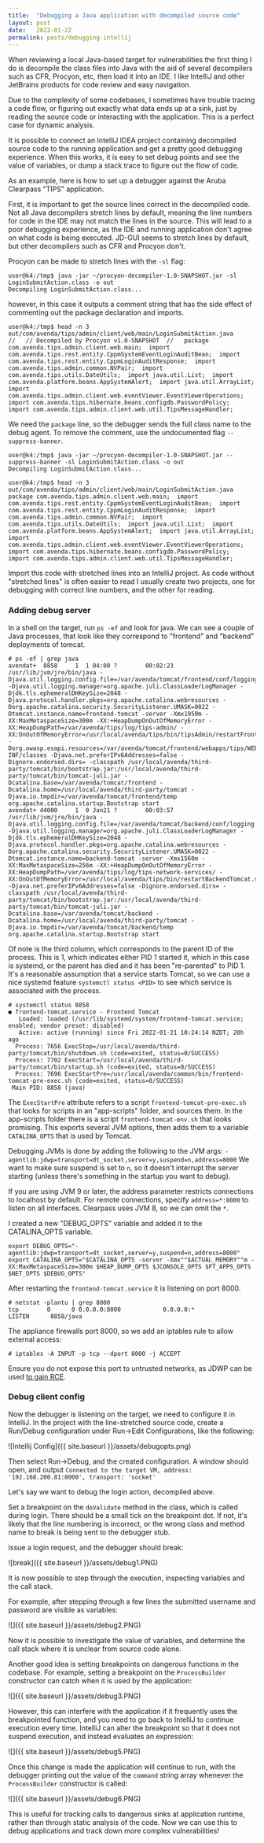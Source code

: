 ```yaml
---
title:  "Debugging a Java application with decompiled source code"
layout: post
date:   2022-01-22
permalink: posts/debugging-intellij
---
```



When reviewing a local Java-based target for vulnerabilities the first thing I do is decompile the class files into Java with the aid of several decompilers such as CFR, Procyon, etc, then load it into an IDE. I like IntelliJ and other JetBrains products for code review and easy navigation.

Due to the complexity of some codebases, I sometimes have trouble tracing a code flow, or figuring out exactly what data ends up at a sink, just by reading the source code or interacting with the application. This is a perfect case for dynamic analysis. 

It is possible to connect an IntelliJ IDEA project containing decompiled source code to the running application and get a pretty good debugging experience. When this works, it is easy to set debug points and see the value of variables, or dump a stack trace to figure out the flow of code.

As an example, here is how to set up a debugger against the Aruba Clearpass "TIPS" application.

First, it is important to get the source lines correct in the decompiled code. Not all Java decompilers stretch lines by default, meaning the line numbers for code in the IDE may not match the lines in the source. This will lead to a poor debugging experience, as the IDE and running application don't agree on what code is being executed. JD-GUI seems to stretch lines by default, but other decompilers such as CFR and Procyon don't. 

Procyon can be made to stretch lines with the `-sl` flag:

```
user@k4:/tmp$ java -jar ~/procyon-decompiler-1.0-SNAPSHOT.jar -sl LoginSubmitAction.class -o out
Decompiling LoginSubmitAction.class...
```

however, in this case it outputs a comment string that has the side effect of commenting out the package declaration and imports.

```
user@k4:/tmp$ head -n 3 out/com/avenda/tips/admin/client/web/main/LoginSubmitAction.java 
//   // Decompiled by Procyon v1.0-SNAPSHOT  //   package com.avenda.tips.admin.client.web.main;  import com.avenda.tips.rest.entity.CppmSystemEventLoginAuditBean;  import com.avenda.tips.rest.entity.CppmLoginAuditResponse;  import com.avenda.tips.admin.common.NVPair;  import com.avenda.tips.utils.DateUtils;  import java.util.List;  import com.avenda.platform.beans.AppSystemAlert;  import java.util.ArrayList;  import com.avenda.tips.admin.client.web.eventViewer.EventViewerOperations;
import com.avenda.tips.hibernate.beans.configdb.PasswordPolicy;
import com.avenda.tips.admin.client.web.util.TipsMessageHandler;

```

We need the `package` line, so the debugger sends the full class name to the debug agent. To remove the comment, use the undocumented flag `--suppress-banner`.

```
user@k4:/tmp$ java -jar ~/procyon-decompiler-1.0-SNAPSHOT.jar --suppress-banner -sl LoginSubmitAction.class -o out
Decompiling LoginSubmitAction.class...

user@k4:/tmp$ head -n 3 out/com/avenda/tips/admin/client/web/main/LoginSubmitAction.java 
package com.avenda.tips.admin.client.web.main;  import com.avenda.tips.rest.entity.CppmSystemEventLoginAuditBean;  import com.avenda.tips.rest.entity.CppmLoginAuditResponse;  import com.avenda.tips.admin.common.NVPair;  import com.avenda.tips.utils.DateUtils;  import java.util.List;  import com.avenda.platform.beans.AppSystemAlert;  import java.util.ArrayList;  import com.avenda.tips.admin.client.web.eventViewer.EventViewerOperations;
import com.avenda.tips.hibernate.beans.configdb.PasswordPolicy;
import com.avenda.tips.admin.client.web.util.TipsMessageHandler;
```

Import this code with stretched lines into an IntelliJ project. As code without "stretched lines" is often easier to read I usually create two projects, one for debugging with correct line numbers, and the other for reading.

### Adding debug server

In a shell on the target, run `ps -ef` and look for java. We can see a couple of Java processes, that look like they correspond to "frontend" and "backend" deployments of tomcat.

```
# ps -ef | grep java
avendat+  8858     1  1 04:00 ?        00:02:23 /usr/lib/jvm/jre/bin/java -Djava.util.logging.config.file=/var/avenda/tomcat/frontend/conf/logging.properties -Djava.util.logging.manager=org.apache.juli.ClassLoaderLogManager -Djdk.tls.ephemeralDHKeySize=2048 -Djava.protocol.handler.pkgs=org.apache.catalina.webresources -Dorg.apache.catalina.security.SecurityListener.UMASK=0022 -Dtomcat.instance.name=frontend-tomcat -server -Xmx1950m -XX:MaxMetaspaceSize=300m -XX:+HeapDumpOnOutOfMemoryError -XX:HeapDumpPath=/var/avenda/tips/log/tips-admin/ -XX:OnOutOfMemoryError=/usr/local/avenda/tips/bin/tipsAdmin/restartFrontendTomcat.sh -Dorg.owasp.esapi.resources=/var/avenda/tomcat/frontend/webapps/tips/WEB-INF/classes -Djava.net.preferIPv6Addresses=false -Dignore.endorsed.dirs= -classpath /usr/local/avenda/third-party/tomcat/bin/bootstrap.jar:/usr/local/avenda/third-party/tomcat/bin/tomcat-juli.jar -Dcatalina.base=/var/avenda/tomcat/frontend -Dcatalina.home=/usr/local/avenda/third-party/tomcat -Djava.io.tmpdir=/var/avenda/tomcat/frontend/temp org.apache.catalina.startup.Bootstrap start
avendat+ 44000     1  0 Jan21 ?        00:03:57 /usr/lib/jvm/jre/bin/java -Djava.util.logging.config.file=/var/avenda/tomcat/backend/conf/logging.properties -Djava.util.logging.manager=org.apache.juli.ClassLoaderLogManager -Djdk.tls.ephemeralDHKeySize=2048 -Djava.protocol.handler.pkgs=org.apache.catalina.webresources -Dorg.apache.catalina.security.SecurityListener.UMASK=0022 -Dtomcat.instance.name=backend-tomcat -server -Xmx1560m -XX:MaxMetaspaceSize=256m -XX:+HeapDumpOnOutOfMemoryError -XX:HeapDumpPath=/var/avenda/tips/log/tips-network-services/ -XX:OnOutOfMemoryError=/usr/local/avenda/tips/bin/restartBackendTomcat.sh -Djava.net.preferIPv6Addresses=false -Dignore.endorsed.dirs= -classpath /usr/local/avenda/third-party/tomcat/bin/bootstrap.jar:/usr/local/avenda/third-party/tomcat/bin/tomcat-juli.jar -Dcatalina.base=/var/avenda/tomcat/backend -Dcatalina.home=/usr/local/avenda/third-party/tomcat -Djava.io.tmpdir=/var/avenda/tomcat/backend/temp org.apache.catalina.startup.Bootstrap start
```

Of note is the third column, which corresponds to the parent ID of the process. This is 1, which indicates either PID 1 started it, which in this case is systemd, or the parent has died and it has been "re-parented" to PID 1. It's a reasonable assumption that a service starts Tomcat, so we can use a nice systemd feature `systemctl status <PID>` to see which service is associated with the process.

```
# systemctl status 8858
● frontend-tomcat.service - Frontend Tomcat
   Loaded: loaded (/usr/lib/systemd/system/frontend-tomcat.service; enabled; vendor preset: disabled)
   Active: active (running) since Fri 2022-01-21 10:24:14 NZDT; 20h ago
  Process: 7656 ExecStop=/usr/local/avenda/third-party/tomcat/bin/shutdown.sh (code=exited, status=0/SUCCESS)
  Process: 7702 ExecStart=/usr/local/avenda/third-party/tomcat/bin/startup.sh (code=exited, status=0/SUCCESS)
  Process: 7696 ExecStartPre=/usr/local/avenda/common/bin/frontend-tomcat-pre-exec.sh (code=exited, status=0/SUCCESS)
 Main PID: 8858 (java)
```

The `ExecStartPre` attribute refers to a script `frontend-tomcat-pre-exec.sh` that looks for scripts in an "app-scripts" folder, and sources them. In the app-scripts folder there is a script `frontend-tomcat-env.sh` that looks promising. This exports several JVM options, then adds them to a variable `CATALINA_OPTS` that is used by Tomcat. 

Debugging JVMs is done by adding the following to the JVM args: `-agentlib:jdwp=transport=dt_socket,server=y,suspend=n,address=8000`
We want to make sure suspend is set to `n`, so it doesn't interrupt the server starting (unless there's something in the startup you want to debug).

If you are using JVM 9 or later, the address parameter restricts connections to localhost by default. For remote connections, specify `address=*:8000` to listen on all interfaces. Clearpass uses JVM 8, so we can omit the `*`.

I created a new "DEBUG_OPTS" variable and added it to the CATALINA_OPTS variable.
```
export DEBUG_OPTS="-agentlib:jdwp=transport=dt_socket,server=y,suspend=n,address=8000"
export CATALINA_OPTS="$CATALINA_OPTS -server -Xmx""$ACTUAL_MEMORY""m -XX:MaxMetaspaceSize=300m $HEAP_DUMP_OPTS $JCONSOLE_OPTS $FT_APPS_OPTS $NET_OPTS $DEBUG_OPTS"
```

After restarting the `frontend-tomcat.service` it is listening on port 8000. 

```
# netstat -plantu | grep 8000
tcp        0      0 0.0.0.0:8000            0.0.0.0:*               LISTEN      8858/java
```

The appliance firewalls port 8000, so we add an iptables rule to allow external access:

`# iptables -A INPUT -p tcp --dport 8000 -j ACCEPT`

Ensure you do not expose this port to untrusted networks, as JDWP can be used [to gain RCE](https://book.hacktricks.xyz/pentesting/pentesting-jdwp-java-debug-wire-protocol). 

### Debug client config

Now the debugger is listening on the target, we need to configure it in IntelliJ. In the project with the line-stretched source code, create a Run/Debug configuration under Run->Edit Configurations, like the following:

![Intellij Config]({{ site.baseurl }}/assets/debugopts.png)
  
Then select Run->Debug, and the created configuration. A window should open, and output `Connected to the target VM, address: '192.168.200.81:8000', transport: 'socket'`

Let's say we want to debug the login action, decompiled above. 

Set a breakpoint on the `doValidate` method in the class, which is called during login. There should be a small tick on the breakpoint dot. If not, it's likely that the line numbering is incorrect, or the wrong class and method name to break is being sent to the debugger stub. 
   
Issue a login request, and the debugger should break:
   
![break]({{ site.baseurl }}/assets/debug1.PNG)
   
It is now possible to step through the execution, inspecting variables and the call stack.
   
For example, after stepping through a few lines the submitted username and password are visible as variables:
   
![]({{ site.baseurl }}/assets/debug2.PNG)
      
Now it is possible to investigate the value of variables, and determine the call stack where it is unclear from source code alone.
      
Another good idea is setting breakpoints on dangerous functions in the codebase. For example, setting a breakpoint on the `ProcessBuilder` constructor can catch when it is used by the application:
      
![]({{ site.baseurl }}/assets/debug3.PNG)
         
         
However, this can interfere with the application if it frequently uses the breakpointed function, and you need to go back to IntelliJ to continue execution every time. IntelliJ can alter the breakpoint so that it does not suspend execution, and instead evaluates an expression:
         
![]({{ site.baseurl }}/assets/debug5.PNG)
            
            
Once this change is made the application will continue to run, with the debugger printing out the value of the `command` string array whenever the `ProcessBuilder` constructor is called:
            
![]({{ site.baseurl }}/assets/debug6.PNG)


This is useful for tracking calls to dangerous sinks at application runtime, rather than through static analysis of the code. Now we can use this to debug applications and track down more complex vulnerabilities!
